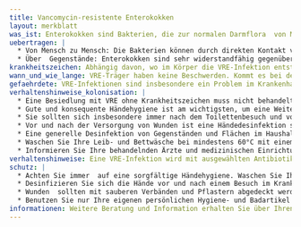 ```yaml
---
title: Vancomycin-resistente Enterokokken
layout: merkblatt
was_ist: Enterokokken sind Bakterien, die zur normalen Darmflora  von Mensch und Tier gehören. Enterokokken sind von Natur aus resistent , also unempfindlich,  gegenüber einer Vielzahl von Antibiotika. Wenn Enterokokken zusätzlich resistent gegenüber dem  Antibiotikum Vancomycin sind, dann nennt man sie VRE. Gesunde Menschen, die mit VRE besiedelt sind, bezeichnet man als VRE-Träger. Für diese stellen die Bakterien kein Problem dar, weil ein gesundes Abwehrsystem vor einer Erkrankung schützt. Nach Antibiotikagabe kann es zu einer starken Vermehrung der resistenten Enterokokken im Darm und Einschwemmung in die Blutbahn kommen, was zu einer VRE-Infektion führt. Aber auch von außen können Enterokokken in Wunden oder die Harnwege gelangen und eine Infektion auslösen. 
uebertragen: |
  * Von Mensch zu Mensch: Die Bakterien können durch direkten Kontakt von Mensch zu Mensch übertragen werden.  Hauptübertragungsweg sind dabei verunreinigte Hände.
  * Über  Gegenstände: Enterokokken sind sehr widerstandfähig gegenüber Umwelteinflüssen. Untersuchungen zeigten, dass Enterokokken  auf trockenen Flächen von wenigen Tagen bis zu vielen  Monaten überleben.  Durch das Berühren dieser Flächen bzw. kontaminierter Gegenstände können Bakterien auf die Hände gelangen und von dort weiter übertragen werden. Die Bakterien sind leicht übertragbar. Bettnachbarn von  VRE-Patienten im Krankenhaus erwerben in 10- 20 von 100 Fällen auch eine VRE-Besiedlung.
krankheitszeichen: Abhängig davon, wo im Körper die VRE-Infektion entsteht, können verschiedene Krankheitszeichen auftreten. Mögliche Zeichen sind Fieber, Wundinfektionen, Entzündungen der Harnwege und des Bauchraums. Gefürchtet sind Blutstrominfektionen (sog. Sepsis), bei der Bakterien in die Blutbahn eingeschwemmt werden. Betroffen von der VRE-Infektion sind überwiegend Patienten auf Intensivstationen, die ein Vielzahl von Begleiterkrankungen haben und bereits verschiedene Antibiotika erhalten haben, außerdem Patienten nach Organtransplantation, Krebspatienten und Dialyse-Patienten. Durch die Vancomycin-Resistenz werden die Behandlungsmöglichkeiten bei einer VRE-Infektion weiter eingeschränkt, so dass sog. Reserveantibiotika eingesetzt werden müssen.  Infektionen durch VRE treten nur in einem kleineren Teil kolonisierter Patienten und überwiegend in speziellen gefährdeten Patientengruppen (s.o.)  auf.  VRE verursachen deutlich seltener Infektionen als andere multiresistente Bakterien. 
wann_und_wie_lange: VRE-Träger haben keine Beschwerden. Kommt es bei den o.g. Risikopatienten  zu einem Eindringen von Enterokokken in Wunden oder die Blutbahn, kann dies zu einer Infektion führen. VRE können  sowohl von VRE-Trägern als auch von VRE-infizierten Personen auf andere übertragen werden. Eine Besiedlung mit VRE  kann von Wochen bis zu mehreren Jahren anhalten.
gefaehrdete: VRE-Infektionen sind insbesondere ein Problem im Krankenhaus. Bei Krankenhausinfektionen, sog. nosokomialen Infektionen, sind Enterokokken der zweit- bis dritthäufigste Erreger. Von den Infektionen sind vor allem älteren Personen, Personen auf Intensivstationen mit einer Vielzahl an Begleiterkrankungen , vorausgegangener Antibiotikatherapie und Personen mit stark geschwächtem Immunsystem wie z.B. Transplantierte betroffen.
verhaltenshinweise_kolonisation: |
  * Eine Besiedlung mit VRE ohne Krankheitszeichen muss nicht behandelt werden. 
  * Gute und konsequente Händehygiene ist am wichtigsten, um eine Weiterverbreitung der Bakterien zu verhindern.
  * Sie sollten sich insbesondere immer nach dem Toilettenbesuch und vor der Zubereitung von Speisen gründlich die Hände mit Seife und Wasser waschen
  * Vor und nach der Versorgung von Wunden ist eine Händedesinfektion sinnvoll. Wunden, die mit VRE besiedelt sind, sollten mit geeigneten Verbänden abgedeckt werden, die nicht durchnässen.
  * Eine generelle Desinfektion von Gegenständen und Flächen im Haushalt ist nicht notwendig, Befolgen Sie hierzu die gezielten Empfehlungen Ihres behandelnden Arztes oder Ihrer behandelnden Ärztin oder des Gesundheitsamts.
  * Waschen Sie Ihre Leib- und Bettwäsche bei mindestens 60°C mit einem Vollwaschmittel
  * Informieren Sie Ihre behandelnden Ärzte und medizinischen Einrichtungen vor einem Besuch darüber , dass Sie mit VRE- besiedelt sind, damit diese entsprechende Schutzmaßnahmen ergreifen können.
verhaltenshinweise: Eine VRE-Infektion wird mit ausgewählten Antibiotika behandelt, gegenüber denen die Bakterien noch empfindlich sind. Die Antibiotikabehandlung muss so lange und in der Dosierung erfolgen, wie dies ärztlich verordnet wurde. Während eines Krankenhausaufenthalts wird bei einer Besiedlung oder Infektion mit VRE eine Kombination verschiedener Maßnahmen ergriffen, um andere Patienten vor einer Übertragung der VRE zu schützen bzw. VRE-Infektionen zu verhindern. Die Maßnahmen sind an die spezifische Situation des Krankenhauses angepasst und können sich daher zwischen den Krankenhäusern unterscheiden. Dazu kann u.a. eine gesonderte Unterbringung des bzw. der Betroffenen oder eine intensivierte Reinigung und Desinfektion der Umgebung gehören.   Das Krankenhauspersonal trägt entsprechende Schutzkleidung. Auch Besucher müssen sich an besondere Hygiene-Regeln halten.
schutz: |
  * Achten Sie immer  auf eine sorgfältige Händehygiene. Waschen Sie Ihre Hände gründlich mit Wasser und Seife, insbesondere nach jedem Toilettengang und vor dem Zubereiten von Speisen.
  * Desinfizieren Sie sich die Hände vor und nach einem Besuch im Krankenhaus mit dem dort bereitgestellten Desinfektionsmittel.
  * Wunden  sollten mit sauberen Verbänden und Pflastern abgedeckt werden.
  * Benutzen Sie nur Ihre eigenen persönlichen Hygiene- und Badartikel wie Handtücher, Waschlappen oder Rasierapparate.
informationen: Weitere Beratung und Information erhalten Sie über Ihren behandelnder Arzt und das örtliche Gesundheitsamt. Netzwerke zur Bekämpfung multiresistenter Erreger (MRE) haben sich in Deutschland flächendeckend etabliert. Kontaktdaten erfahren Sie bei Ihrem Gesundheitsamt. Weitere Fachinformationen finden Sie im Internet auf den Seiten des Robert Koch-Institutes (www.rki.de). Weitere Informationen zum Thema Infektionsschutz durch Hygiene und zum richtigen Umgang mit Antibiotika finden sie auf den Seiten der Bundeszentrale für gesundheitliche Aufklärung (www.infektionsschutz.de)
---
```

